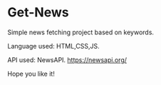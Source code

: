# Get-News

Simple news fetching project based on keywords.


Language used: HTML,CSS,JS.


API used: NewsAPI. https://newsapi.org/

Hope you like it!

